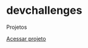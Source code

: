 # devchallenges
 Projetos

[Acessar projeto](https:Josimarmg.github.io/devchallenges/page-404-not-found/index.html)